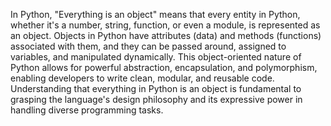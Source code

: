 In Python, "Everything is an object" means that every entity in Python, whether it's a number, string, function, or even a module, is represented as an object. Objects in Python have attributes (data) and methods (functions) associated with them, and they can be passed around, assigned to variables, and manipulated dynamically. This object-oriented nature of Python allows for powerful abstraction, encapsulation, and polymorphism, enabling developers to write clean, modular, and reusable code. Understanding that everything in Python is an object is fundamental to grasping the language's design philosophy and its expressive power in handling diverse programming tasks.
